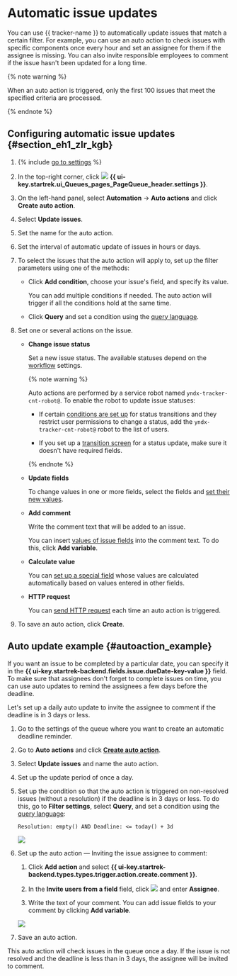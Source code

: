 # Automatic issue updates

You can use {{ tracker-name }} to automatically update issues that match a certain filter. For example, you can use an auto action to check issues with specific components once every hour and set an assignee for them if the assignee is missing. You can also invite responsible employees to comment if the issue hasn't been updated for a long time.

{% note warning %}

When an auto action is triggered, only the first 100 issues that meet the specified criteria are processed.

{% endnote %}

## Configuring automatic issue updates {#section_eh1_zlr_kgb}

1. {% include [go to settings](../../_includes/tracker/transition-page.md) %}

1. In the top-right corner, click ![](../../_assets/tracker/svg/queue-settings.svg) **{{ ui-key.startrek.ui_Queues_pages_PageQueue_header.settings }}**.

1. On the left-hand panel, select **Automation** → **Auto actions** and click **Create auto action**.

1. Select **Update issues**.

1. Set the name for the auto action.

1. Set the interval of automatic update of issues in hours or days.

1. To select the issues that the auto action will apply to, set up the filter parameters using one of the methods:
   - Click **Add condition**, choose your issue's field, and specify its value.

      You can add multiple conditions if needed. The auto action will trigger if all the conditions hold at the same time.
   - Click **Query** and set a condition using the [query language](query-filter.md).

1. Set one or several actions on the issue.

   - **Change issue status**

      Set a new issue status. The available statuses depend on the [workflow](../manager/workflow-status-edit.md) settings.


      {% note warning %}

      Auto actions are performed by a service robot named `yndx-tracker-cnt-robot@`. To enable the robot to update issue statuses:

      - If certain [conditions are set up](../manager/workflow-action-edit.md#section_jrk_hmb_wbb) for status transitions and they restrict user permissions to change a status, add the `yndx-tracker-cnt-robot@` robot to the list of users.

      - If you set up a [transition screen](../manager/workflow-action-edit.md#section_uf2_sks_gcb) for a status update, make sure it doesn't have required fields.

      {% endnote %}

   - **Update fields**

      To change values in one or more fields, select the fields and [set their new values](set-action.md#section_mod_fields).

   - **Add comment**

      Write the comment text that will be added to an issue.

      You can insert [values of issue fields](vars.md) into the comment text. To do this, click **Add variable**.

   - **Calculate value**

      You can [set up a special field](set-action.md#section_calc_field) whose values are calculated automatically based on values entered in other fields.

   - **HTTP request**

      You can [send HTTP request](set-action.md#create-http) each time an auto action is triggered.

1. To save an auto action, click **Create**.

## Auto update example {#autoaction_example}

If you want an issue to be completed by a particular date, you can specify it in the **{{ ui-key.startrek-backend.fields.issue.dueDate-key-value }}** field. To make sure that assignees don't forget to complete issues on time, you can use auto updates to remind the assignees a few days before the deadline.

Let's set up a daily auto update to invite the assignee to comment if the deadline is in 3 days or less.

1. Go to the settings of the queue where you want to create an automatic deadline reminder.

1. Go to **Auto actions** and click [**Create auto action**](create-autoaction.md#section_eh1_zlr_kgb).

1. Select **Update issues** and name the auto action.

1. Set up the update period of once a day.

1. Set up the condition so that the auto action is triggered on non-resolved issues (without a resolution) if the deadline is in 3 days or less. To do this, go to **Filter settings**, select **Query**, and set a condition using the [query language](query-filter.md):

    ```
    Resolution: empty() AND Deadline: <= today() + 3d
    ```

   ![](../../_assets/tracker/autoaction-example-condition.png)

1. Set up the auto action — Inviting the issue assignee to comment:

   1. Click **Add action** and select **{{ ui-key.startrek-backend.types.types.trigger.action.create.comment }}**.

   1. In the **Invite users from a field** field, click ![](../../_assets/tracker/summon.png) and enter **Assignee**.

   1. Write the text of your comment. You can add issue fields to your comment by clicking **Add variable**.

   ![](../../_assets/tracker/autoaction-example-action.png)

1. Save an auto action.

This auto action will check issues in the queue once a day. If the issue is not resolved and the deadline is less than in 3 days, the assignee will be invited to comment.



